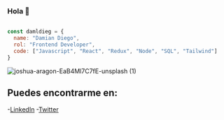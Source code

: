 ### Hola 👋

```js

const damldieg = {
  name: "Damian Diego",
  rol: "Frontend Developer",
  code: ["Javascript", "React", "Redux", "Node", "SQL", "Tailwind"]
}
```
![joshua-aragon-EaB4Ml7C7fE-unsplash (1)](https://user-images.githubusercontent.com/52753814/136365438-df2be515-4aba-43ee-b741-8164d744795c.jpg)
## Puedes encontrarme en: 
-[LinkedIn](https://www.linkedin.com/in/damianldiego/)
-[Twitter](https://twitter.com/DamianLDiego)
<!--
**damldieg/damldieg** is a ✨ _special_ ✨ repository because its `README.md` (this file) appears on your GitHub profile.

Here are some ideas to get you started:

- 🔭 I’m currently working on ...
- 🌱 I’m currently learning ...
- 👯 I’m looking to collaborate on ...
- 🤔 I’m looking for help with ...
- 💬 Ask me about ...
- 📫 How to reach me: ...
- 😄 Pronouns: ...
- ⚡ Fun fact: ...
-->
